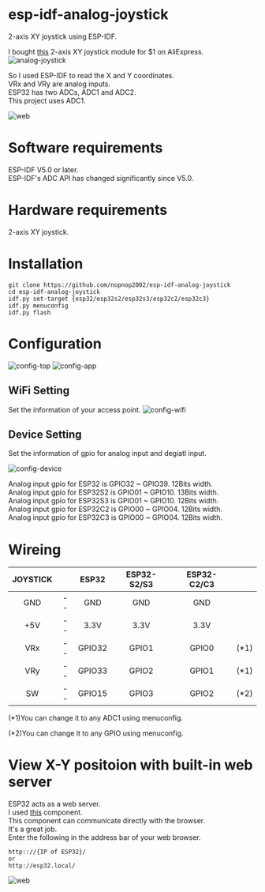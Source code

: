 # esp-idf-analog-joystick
2-axis XY joystick using ESP-IDF.   

I bought [this](https://roboticafacil.es/datasheets/ky-023.pdf) 2-axis XY joystick module for $1 on AliExpress.   
![analog-joystick](https://user-images.githubusercontent.com/6020549/229271421-48bbf957-44ce-476f-8b74-bed132041051.JPG)

So I used ESP-IDF to read the X and Y coordinates.   
VRx and VRy are analog inputs.   
ESP32 has two ADCs, ADC1 and ADC2.   
This project uses ADC1.   

![web](https://user-images.githubusercontent.com/6020549/229271436-df6a5d75-3639-4d9f-9f98-2f7ade0141ca.JPG)


# Software requirements
ESP-IDF V5.0 or later.   
ESP-IDF's ADC API has changed significantly since V5.0.   

# Hardware requirements
2-axis XY joystick.   

# Installation

```Shell
git clone https://github.com/nopnop2002/esp-idf-analog-joystick
cd esp-idf-analog-joystick
idf.py set-target {esp32/esp32s2/esp32s3/esp32c2/esp32c3}
idf.py menuconfig
idf.py flash
```

# Configuration

![config-top](https://user-images.githubusercontent.com/6020549/229271356-4719a0a2-0c6f-4e9c-aeee-d83b1f8e6a8e.jpg)
![config-app](https://user-images.githubusercontent.com/6020549/229271360-6064d761-3deb-4d6c-b7a0-ec462cf23031.jpg)

## WiFi Setting
Set the information of your access point.
![config-wifi](https://user-images.githubusercontent.com/6020549/229271377-937e62ea-03ac-4bc4-8f39-13bcd98d2158.jpg)

## Device Setting
Set the information of gpio for analog input and degiatl input.   

![config-device](https://user-images.githubusercontent.com/6020549/229271397-e6adde12-9131-4d92-a344-7e1d5377479e.jpg)

Analog input gpio for ESP32 is GPIO32 ~ GPIO39. 12Bits width.   
Analog input gpio for ESP32S2 is GPIO01 ~ GPIO10. 13Bits width.   
Analog input gpio for ESP32S3 is GPIO01 ~ GPIO10. 12Bits width.   
Analog input gpio for ESP32C2 is GPIO00 ~ GPIO04. 12Bits width.   
Analog input gpio for ESP32C3 is GPIO00 ~ GPIO04. 12Bits width.   

# Wireing
|JOYSTICK||ESP32|ESP32-S2/S3|ESP32-C2/C3||
|:-:|:-:|:-:|:-:|:-:|:-:|
|GND|--|GND|GND|GND||
|+5V|--|3.3V|3.3V|3.3V||
|VRx|--|GPIO32|GPIO1|GPIO0|(*1)|
|VRy|--|GPIO33|GPIO2|GPIO1|(*1)|
|SW|--|GPIO15|GPIO3|GPIO2|(*2)|

(*1)You can change it to any ADC1 using menuconfig.   

(*2)You can change it to any GPIO using menuconfig.   

# View X-Y positoion with built-in web server   
ESP32 acts as a web server.   
I used [this](https://github.com/Molorius/esp32-websocket) component.   
This component can communicate directly with the browser.   
It's a great job.   
Enter the following in the address bar of your web browser.   
```
http:://{IP of ESP32}/
or
http://esp32.local/
```

![web](https://user-images.githubusercontent.com/6020549/229271436-df6a5d75-3639-4d9f-9f98-2f7ade0141ca.JPG)
